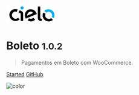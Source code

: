![logo](_media/logo.svg)

# Boleto <small>1.0.2</small>

> Pagamentos em Boleto com WooCommerce.

[Started](#instala%C3%A7%C3%A3o)
[GitHub](https://github.com/santanamic/woo-cielo-boleto/)

![color](#f0f0f0)